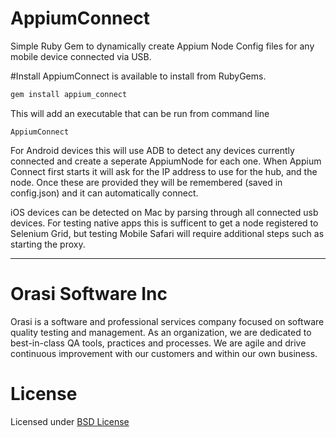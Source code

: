 # AppiumConnect
Simple Ruby Gem to dynamically create Appium Node Config files for any mobile device connected via USB.

#Install
AppiumConnect is available to install from RubyGems.
```ruby
gem install appium_connect
```
This will add an executable that can be run from command line
```
AppiumConnect
```

For Android devices this will use ADB to detect any devices currently connected and create a seperate AppiumNode for each one. When Appium Connect first starts it will ask for the IP address to use for the hub, and the node.  Once these are provided they will be remembered (saved in config.json) and it can automatically connect.

iOS devices can be detected on Mac by parsing through all connected usb devices.  For testing native apps this is sufficent to get a node registered to Selenium Grid, but testing Mobile Safari will require additional steps such as starting the proxy.


***********************************************************


# Orasi Software Inc
Orasi is a software and professional services company focused on software quality testing and management.  As an organization, we are dedicated to best-in-class QA tools, practices and processes. We are agile and drive continuous improvement with our customers and within our own business.

# License
Licensed under [BSD License](/License)
